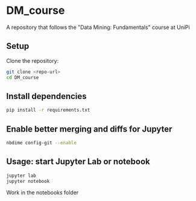 # DM_course
A repository that follows the "Data Mining: Fundamentals" course at UniPi

## Setup
Clone the repository:
```bash
git clone <repo-url>
cd DM_course
```
## Install dependencies 
```bash
pip install -r requirements.txt
```

## Enable better merging and diffs for Jupyter
```bash
nbdime config-git --enable
```

## Usage: start Jupyter Lab or notebook
```bash
jupyter lab
jupyter notebook
```
Work in the notebooks folder
